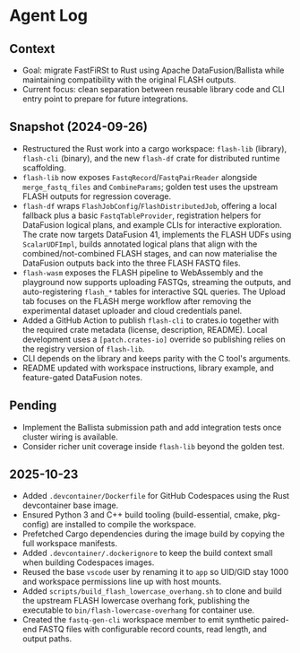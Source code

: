 # Agent Log

## Context

- Goal: migrate FastFiRSt to Rust using Apache DataFusion/Ballista while
  maintaining compatibility with the original FLASH outputs.
- Current focus: clean separation between reusable library code and CLI entry
  point to prepare for future integrations.

## Snapshot (2024-09-26)

- Restructured the Rust work into a cargo workspace: `flash-lib` (library),
  `flash-cli` (binary), and the new `flash-df` crate for distributed runtime
  scaffolding.
- `flash-lib` now exposes `FastqRecord`/`FastqPairReader` alongside
  `merge_fastq_files` and `CombineParams`; golden test uses the upstream FLASH
  outputs for regression coverage.
- `flash-df` wraps `FlashJobConfig`/`FlashDistributedJob`, offering a local
  fallback plus a basic `FastqTableProvider`, registration helpers for
  DataFusion logical plans, and example CLIs for interactive exploration. The
  crate now targets DataFusion 41, implements the FLASH UDFs using
  `ScalarUDFImpl`, builds annotated logical plans that align with the
  combined/not-combined FLASH stages, and can now materialise the DataFusion
  outputs back into the three FLASH FASTQ files.
- `flash-wasm` exposes the FLASH pipeline to WebAssembly and the playground now
  supports uploading FASTQs, streaming the outputs, and auto-registering
  `flash_*` tables for interactive SQL queries. The Upload tab focuses on the
  FLASH merge workflow after removing the experimental dataset uploader and
  cloud credentials panel.
- Added a GitHub Action to publish `flash-cli` to crates.io together with the
  required crate metadata (license, description, README). Local development uses
  a `[patch.crates-io]` override so publishing relies on the registry version of
  `flash-lib`.
- CLI depends on the library and keeps parity with the C tool's arguments.
- README updated with workspace instructions, library example, and feature-gated
  DataFusion notes.

## Pending

- Implement the Ballista submission path and add integration tests once cluster
  wiring is available.
- Consider richer unit coverage inside `flash-lib` beyond the golden test.

## 2025-10-23

- Added `.devcontainer/Dockerfile` for GitHub Codespaces using the Rust devcontainer base image.
- Ensured Python 3 and C++ build tooling (build-essential, cmake, pkg-config) are installed to compile the workspace.
- Prefetched Cargo dependencies during the image build by copying the full workspace manifests.
- Added `.devcontainer/.dockerignore` to keep the build context small when building Codespaces images.
- Reused the base `vscode` user by renaming it to `app` so UID/GID stay 1000 and workspace permissions line up with host mounts.
- Added `scripts/build_flash_lowercase_overhang.sh` to clone and build the upstream FLASH lowercase overhang fork, publishing the executable to `bin/flash-lowercase-overhang` for container use.
- Created the `fastq-gen-cli` workspace member to emit synthetic paired-end FASTQ files with configurable record counts, read length, and output paths.
